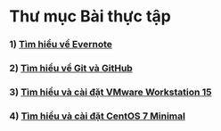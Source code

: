 # Thư mục Bài thực tập
### 1) [Tìm hiểu về Evernote](https://github.com/QuocCuong97/demo/blob/master/docs/evernote.md)

### 2) [Tìm hiểu về Git và GitHub](https://github.com/QuocCuong97/demo/blob/master/docs/git.md)

### 3) [Tìm hiểu và cài đặt VMware Workstation 15](https://github.com/QuocCuong97/demo/blob/master/docs/vmware.md)

### 4) [Tìm hiểu và cài đặt CentOS 7 Minimal](https://github.com/QuocCuong97/demo/blob/master/docs/centos7.md)

